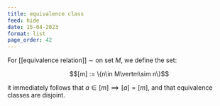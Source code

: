 ```yaml
---
title: equivalence class
feed: hide
date: 15-04-2023
format: list
page_order: 42
---
```



For [[equivalence relation]] $\sim$ on set $M$, we define the set:

$$[m] := \{n\in M\vertm\sim n\}$$


it immediately follows that $a\in[m]\implies[a]=[m]$, and that equivalence classes are disjoint.

